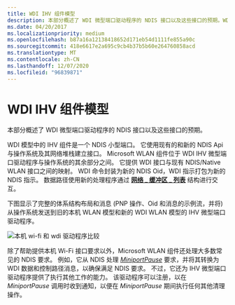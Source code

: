 ```yaml
---
title: WDI IHV 组件模型
description: 本部分概述了 WDI 微型端口驱动程序的 NDIS 接口以及这些接口的预期。WDI 模型中的 IHV 组件是一个 NDIS 小型端口。
ms.date: 04/20/2017
ms.localizationpriority: medium
ms.openlocfilehash: b87a16a12138418652d171eb54d1111fe855a90c
ms.sourcegitcommit: 418e6617e2a695c9cb4b37b5b60e264760858acd
ms.translationtype: MT
ms.contentlocale: zh-CN
ms.lasthandoff: 12/07/2020
ms.locfileid: "96839871"
---
```

# <a name="wdi-ihv-component-model"></a>WDI IHV 组件模型


本部分概述了 WDI 微型端口驱动程序的 NDIS 接口以及这些接口的预期。

WDI 模型中的 IHV 组件是一个 NDIS 小型端口。 它使用现有的和新的 NDIS Api 与操作系统及其网络堆栈建立接口。 Microsoft WLAN 组件位于 WDI IHV 微型端口驱动程序与操作系统的其余部分之间。 它提供 WDI 接口与现有 NDIS/Native WLAN 接口之间的映射。 WDI 命令封装为新的 NDIS Oid，WDI 指示打包为新的 NDIS 指示。 数据路径使用新的处理程序通过 [**网络 \_ 缓冲区 \_ 列表**](/windows-hardware/drivers/ddi/ndis/ns-ndis-_net_buffer_list) 结构进行交互。

下图显示了完整的体系结构布局和消息 (PNP 操作、Oid 和消息的示例流，并将) 从操作系统发送到旧的本机 WLAN 模型和新的 WDI WLAN 模型的 IHV 微型端口驱动程序。

![本机 wi-fi 和 wdi 驱动程序比较](images/wdi-model-comparison.png)

除了帮助提供本机 Wi-Fi 接口要求以外，Microsoft WLAN 组件还处理大多数常见的 NDIS 要求。 例如，它从 NDIS 处理 [*MiniportPause*](/windows-hardware/drivers/ddi/ndis/nc-ndis-miniport_pause) 要求，并将其转换为 WDI 数据和控制路径消息，以确保满足 NDIS 要求。 不过，它还为 IHV 微型端口驱动程序提供了执行其他工作的能力。 该驱动程序可以注册，以在 *MiniportPause* 调用时收到通知，以便在 *MiniportPause* 期间执行任何其他清理操作。

 

